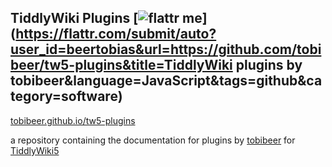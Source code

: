 ## TiddlyWiki Plugins [![flattr me](http://api.flattr.com/button/flattr-badge-large.png)](https://flattr.com/submit/auto?user_id=beertobias&url=https://github.com/tobibeer/tw5-plugins&title=TiddlyWiki plugins by tobibeer&language=JavaScript&tags=github&category=software)


[tobibeer.github.io/tw5-plugins](http://tobibeer.github.io/tw5-plugins)

a repository containing the documentation for plugins by [tobibeer](https://github.com/tobibeer) for [TiddlyWiki5](http://tiddlywiki.com)